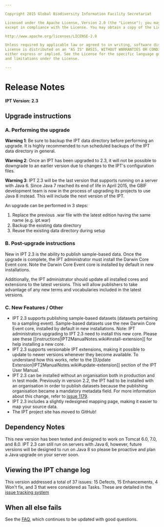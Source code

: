 ```yaml
---

Copyright 2015 Global Biodiversity Information Facility Secretariat

Licensed under the Apache License, Version 2.0 (the "License"); you may not use this file
except in compliance with the License. You may obtain a copy of the License at

http://www.apache.org/licenses/LICENSE-2.0

Unless required by applicable law or agreed to in writing, software distributed under the
License is distributed on an "AS IS" BASIS, WITHOUT WARRANTIES OR CONDITIONS OF ANY KIND,
either express or implied. See the License for the specific language governing permissions
and limitations under the License.

---
```


# Release Notes

**IPT Version: 2.3**



## Upgrade instructions

### A. Performing the upgrade

**Warning 1**: Be sure to backup the IPT data directory before performing an upgrade. It is highly recommended to run scheduled backups of the IPT data directory in general.

**Warning 2**: Once an IPT has been upgraded to 2.3, it will not be possible to downgrade to an earlier version due to changes to the IPT's configuration files.

**Warning 3**: IPT 2.3 will be the last version that supports running on a server with Java 6. Since Java 7 reached its end of life in April 2015, the GBIF development team is now in the process of upgrading its projects to use Java 8 instead. This will include the next version of the IPT. 

An upgrade can be performed in 3 steps:

  1. Replace the previous .war file with the latest edition having the same name (e.g. ipt.war)
  1. Backup the existing data directory
  1. Reuse the existing data directory during setup

### B. Post-upgrade instructions

New in IPT 2.3 is the ability to publish sample-based data. Once the upgrade is complete, the IPT administrator must install the Darwin Core Event core. Note the Darwin Core Event core is installed by default in new installations.

Additionally, the IPT administrator should update all installed cores and extensions to the latest versions. This will allow publishers to take advantage of any new terms and vocabularies included in the latest versions. 

### C. New Features / Other
  * IPT 2.3 supports publishing sample-based datasets (datasets pertaining to a sampling event). Sample-based datasets use the new Darwin Core Event core, installed by default in new installations. Note: IPT administrators upgrading to IPT 2.3 need to install this new core. Please see these [[instructions|IPT2ManualNotes.wiki#install-extension]] for help installing a new core.
  * IPT 2.3 supports versionable IPT extensions, making it possible to update to newer versions whenever they become available. To understand how this works, refer to the [[Update Extension|IPT2ManualNotes.wiki#update-extension]] section of the IPT User Manual.
  * IPT 2.3 can be installed without an organisation both in production and in test mode. Previously in version 2.2, the IPT had to be installed with an organisation in order to publish datasets because the publishing organisation became a mandatory metadata field. For more information about this change, refer to [issue 1179](https://github.com/gbif/ipt/issues/1179).
  * IPT 2.3 includes a slightly redesigned mapping page, making it easier to map your source data. 
  * The IPT project site  has moved to GitHub! 

## Dependency Notes

This new version has been tested and designed to work on Tomcat 6.0, 7.0, and 8.0. IPT 2.3 can still run on servers with Java 6, however, future versions will be designed to run on Java 8 so please be proactive and plan a Java upgrade on your server soon.

## Viewing the IPT change log

This version addressed a total of 37 issues: 15 Defects, 15 Enhancements, 4 Won't fix, and 3 that were considered as Tasks.
These are detailed in the [issue tracking system](https://github.com/gbif/ipt/issues?q=is%3Aissue+label%3AMilestone-Release2.3)

## When all else fails

See the [FAQ](FAQ.md), which continues to be updated with good questions.